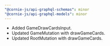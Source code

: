 ```yaml
---
"@cornie-js/api-graphql-schemas": minor
"@cornie-js/api-graphql-models": minor
---
```


- Added GameDrawCardsInput.
- Updated GameMutation with drawGameCards.
- Updated RootMutation with drawGameCards.
